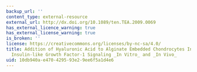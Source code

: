 ```yaml
---
backup_url: ''
content_type: external-resource
external_url: http://dx.doi.org/10.1089/ten.TEA.2009.0069
has_external_licence_warning: true
has_external_license_warning: true
is_broken: ''
license: https://creativecommons.org/licenses/by-nc-sa/4.0/
title: Addition of Hyaluronic Acid to Alginate Embedded Chondrocytes Interferes with
  Insulin-like Growth Factor-1 Signaling _In Vitro_ and _In Vivo_
uid: 10db940a-e470-4295-93e2-9ee6f5a1d4e6
---
```

